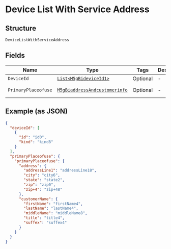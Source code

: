 
# Device List With Service Address

## Structure

`DeviceListWithServiceAddress`

## Fields

| Name | Type | Tags | Description | Getter | Setter |
|  --- | --- | --- | --- | --- | --- |
| `DeviceId` | [`List<M5gBideviceId1>`](../../doc/models/5g-bidevice-id-1.md) | Optional | - | List<M5gBideviceId1> getDeviceId() | setDeviceId(List<M5gBideviceId1> deviceId) |
| `PrimaryPlaceofuse` | [`M5gBiaddressAndcustomerinfo`](../../doc/models/5g-biaddress-andcustomerinfo.md) | Optional | - | M5gBiaddressAndcustomerinfo getPrimaryPlaceofuse() | setPrimaryPlaceofuse(M5gBiaddressAndcustomerinfo primaryPlaceofuse) |

## Example (as JSON)

```json
{
  "deviceId": [
    {
      "id": "id0",
      "kind": "kind8"
    }
  ],
  "primaryPlaceofuse": {
    "primaryPlaceofuse": {
      "address": {
        "addressLine1": "addressLine18",
        "city": "city6",
        "state": "state2",
        "zip": "zip0",
        "zip+4": "zip+48"
      },
      "customerName": {
        "firstName": "firstName4",
        "lastName": "lastName4",
        "middleName": "middleName8",
        "title": "title4",
        "suffex": "suffex4"
      }
    }
  }
}
```

